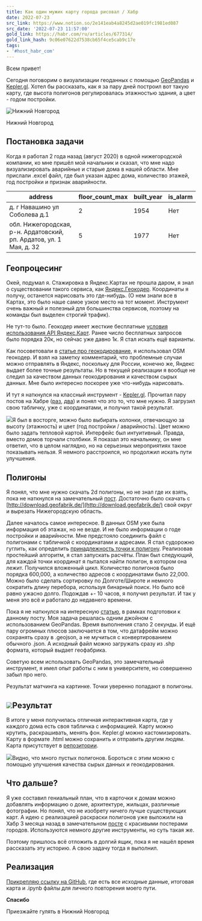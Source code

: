 ```yaml
---
title: Как один мужик карту города рисовал / Хабр
date: 2022-07-23
src_link: https://www.notion.so/2e141eab4a8245d2ae019fc1981ed087
src_date: '2022-07-23 11:57:00'
gold_link: https://habr.com/ru/articles/677314/
gold_link_hash: 9c06e07622d7538cb65f4ce5cab9c17e
tags:
- '#host_habr_com'
---
```


Всем привет!  

Сегодня поговорим о визуализации геоданных с помощью [GeoPandas](https://geopandas.org/en/stable/) и [Kepler.gl](https://kepler.gl/). Хотел бы рассказать, как я за пару дней построил вот такую карту, где высота полигонов регулировалась этажностью здания, а цвет - годом постройки.

![](https://habrastorage.org/getpro/habr/upload_files/0f6/991/946/0f6991946406cdb406aff2e78cc0b788.jpeg "Нижний Новгород")

Нижний Новгород

Постановка задачи
-----------------

Когда я работал 2 года назад (август 2020) в одной нижегородской компании, ко мне пришёл мой начальник и сказал, что мне надо визуализировать аварийные и старые дома в нашей области. Мне прислали .excel файл, где был указан адрес дома, количество этажей, год постройки и признак аварийности.



| **address** | **floor\_count\_max** | **built\_year** | **is\_alarm** |
| --- | --- | --- | --- |
| д. г Навашино ул Соболева д.1 | 2 | 1954 | Нет |
| обл. Нижегородская, р-н. Ардатовский, рп. Ардатов, ул. 1 Мая, д. 32 | 5 | 1977 | Нет |

Геопроцесинг
------------

Окей, подумал я. Стажировка в Яндекс.Картах не прошла даром, я знал о существовании такого сервиса, как [Яндекс.Геокодер](https://yandex.com/dev/maps/geocoder/). Координаты я получу, останется нарисовать это где-нибудь. (О нем знали все в Картах, это было наше самое узкое место на тот момент. Инструмент очень важный и полезный для большинства сервисов, поэтому на команды был выделен строгий трафик).

Не тут-то было. Геокодер имеет жесткие бесплатные [условия использования API Яндекс.Карт](https://yandex.ru/dev/maps/jsapi/doc/2.1/terms/index.html?from=geocoder#index__conditions). Ранее число бесплатных запросов было порядка 20к, но сейчас уже давно 1к. Я стал искать ещё варианты.

Как посоветовали в [статье про геокодирование](https://habr.com/ru/post/499990/), я использовал OSM геокодер. И взял на заметку комментарий, что проблемные случаи можно отправлять в Яндекс, поскольку для России, конечно же, Яндекс выдает более точные результаты. Но в текущей реализации я вообще не следил за качеством данных геокодирования и качеством сырых данных. Мне было интересно поскорее уже что-нибудь нарисовать.

И тут я наткнулся на классный инструмент - [Kepler.gl](https://kepler.gl/). Прочитал пару постов на Хабре ([раз](https://habr.com/ru/post/418799/), [два](https://habr.com/ru/post/422759/)) и понял что это то, что мне нужно. Я загрузил свою табличку, уже с координатами, и получил такой результат.

![](https://habrastorage.org/getpro/habr/upload_files/dfd/8ee/e57/dfd8eee5753d564c8400e40179de6546.jpeg)Я был в восторге, можно было выбирать колонки, отвечающую за высоту (этажность) и цвет (год постройки / аварийность). Цвет можно было задать тепловой картой. Интерфейс был интуитивный. Правда, вместо домов торчали столбики. Я показал это начальнику, он мне ответил, что в целом наглядно, но на серьезных мероприятиях такое показывать нельзя. Я немного расстроился, но продолжил искать пути улучшения.

Полигоны
--------

Я понял, что мне нужно скачать 2d полигоны, но не знал где их взять, пока не наткнулся на замечательный [пост](https://habr.com/ru/post/463251/). Достаточно было скачать с [http://download.geofabrik.de/](http://download.geofabrik.de/) свой округ и вырезать Нижегородскую область. 

Далее началось самое интересное. В данных OSM уже была информация об этажах, но не везде. И не было информации о годе постройки и аварийности. Мне предстояло соединить файл с полигонами с табличкой с координатами и адресами. Я стал судорожно гуглить, как определить [принадлежность точки к полигону](https://en.wikipedia.org/wiki/Point_in_polygon#:~:text=One%20simple%20way%20of%20finding,an%20even%20number%20of%20times.). Реализовав простейший алгоритм, я стал запускать расчёты. План был следующий, для каждой точки координат я пытался найти полигон, в котором она лежит. Получился вложенный цикл. Количество полигонов было порядка 600,000, а количество адресов с координатами было 22,000. Можно было сделать сортировку по Долготе/Широте и немного сократить длину перебора, используя бинарный поиск. Но было всё равно ужасно долго. Подождав +- 10 часов, я получил результат. И так у меня это всё и работало до недавнего времени.

Пока я не наткнулся на интересную [статью](https://www.matecdev.com/posts/point-in-polygon.html), в рамках подготовки к данному посту. Моя задача решалась одним джойном с использованием GeoPandas. Время выполнения стало 2 секунды. И ещё пару огромных плюсов заключается в том, что датафрейм можно сохранять сразу в .geojson, а не мучиться с конвертированием обычного .json. А исходный файл можно загружать сразу из .shp формата, который выдает геофабрика. 

Советую всем использовать GeoPandas, это замечательный инструмент, я имел опыт работы с ним в университете, но совершенно забыл про него. 

Результат матчинга на картинке. Точки уверенно попадают в полигоны.

![](https://habrastorage.org/getpro/habr/upload_files/e9a/33d/99c/e9a33d99cc362699b5a7ac0547678852.jpeg)Результат
---------

В итоге у меня получилась отличная интерактивная карта, где у каждого дома есть своя табличка с информацией. Карту можно крутить, раскрашивать, менять фон. Kepler.gl можно кастомизировать. Карту в формате .html можно сохранить и отправить другим людям. Карта присутствует в [репозитории](https://github.com/RodionovF/Nizhny_Novgorod_3d_map/blob/main/data/kepler_map.html).

![](https://habrastorage.org/getpro/habr/upload_files/167/596/232/167596232446f3d5253ceef44c044e40.jpeg)Видно, что много пустых полигонов. Бороться с этим можно с помощью улучшения качества сырых данных и геокодирования.

Что дальше?
-----------

Я уже составил гениальный план, что в карточки к домам можно добавлять информацию о доме, архитектуре, жильцах, различные фотографии. Но понял, что не изобрету ничего лучше существующих карт. А идею с реализацией раскраски полигонов уже выложили на Хабр 3 месяца назад в замечательном [посте](https://habr.com/ru/post/504216/) с красивыми постерами городов. Используются немного другие инструменты, но суть такая же. 

Поэтому пришлось всё отложить в долгий ящик, пока я не нашёл время рассказать эту историю. А свою задачу тогда я выполнил.

Реализация
----------

[Прикрепляю ссылку на GitHub](https://github.com/RodionovF/Nizhny_Novgorod_3d_map), где есть все исходные данные, итоговая карта и .ipynb файлы для личного повторения моего пути.

**Спасибо**

Приезжайте гулять в Нижний Новгород